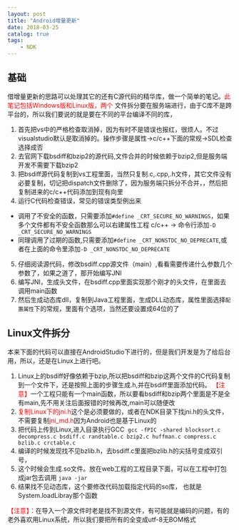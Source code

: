 ```yaml
---
layout: post
title: "Android增量更新"
date: 2018-03-25
catalog: true
tags: 
    - NDK
---
```

## 基础
借增量更新的思路可以处理其它的还有C源代码的精华库，做一个简单的笔记。<font color="red">此笔记包括Windows版和Linux版，两个</font>
文件拆分要在服务端进行，由于C库不是跨平台的，所以我们要说的就是要在不同的平台编译不同的库，

1. 首先把vs中的严格检查取消掉，因为有时不是错误也报红，很烦人。不过visualstudio默认是取消掉的。操作步骤是属性->c/c++下面的常规->SDL检查选择成否
2. 去官网下载bsdiff和bzip2的源代码,文件合并的时候依赖于bzip2,但是服务端开发不需要下载bzip2
3. 把bsdiff源代码复制到vs工程里面，当然只复制.c,.cpp,.h文件，其它文件没有必要复制，切记把dispatch文件删除了，因为服务端只拆分不合并，，然后把复制进来的c/c++代码添加到现有向里
4. 运行C代码检查错误，常见的错误类型例出来 <!--more-->

- 调用了不安全的函数，只需要添加`#define _CRT_SECURE_NO_WARNINGS`，如果多个文件都有不安全函数那么可以右建属性工程 c/c++ -> 命令行添加`-D _CRT_SECURE_NO_WARNINGS`
- 同理调用了过期的函数,只需要添加`#define _CRT_NONSTDC_NO_DEPRECATE`,或者在上面的命令里添加`-D _CRT_NONSTDC_NO_DEPRECATE`

5. 仔细阅读源代码，修改bsdiff.cpp源文件（main）,看看需要传递什么参数几个参数了，如果之道了，那开始编写JNI
6. 编写JNI，生成头文件，在bsdiff.cpp里面实现那个刚才的头文件，在里面去调用main函数
7. 然后生成动态库dll，复制到Java工程里面，生成DLL动态库，属性里面选择`配置属性`下的常规，里面有个选项，当然还要设置成64位的了

## Linux文件拆分
本来下面的代码可以直接在AndroidStudio下进行的，但是我们开发是为了给后台用，所以，还是在Linux上进行吧。
1. Linux上的bsdiff好像依赖于bzip,所以把bsdiff和bzip这两个文件的C代码复制到一个文件下，还是按照上面的步骤生成.h,并在bsdiff里面添加代码。
<font color="red">【注意】</font>一个工程只能有一个main函数，所以要看bsdiff和bzip两个里面是不是全有main,先不用关注后面报错的时候再改,main可以随便改
2. <font color="red">复制Linux下的jni.h</font>这个是必须要做的，或者在NDK目录下找jni.h的头文件，不需要复制<font color="red">jni_md.h</font>因为Android也是基于Linux的
3. 把代码上传到Linux,进入目录执行GCC  `gcc -fPIC -shared blocksort.c decompress.c bsdiff.c randtable.c bzip2.c huffman.c compress.c bzlib.c crctable.c`
4. 编译的时候发现找不见bzlib.h，去bsdiff.c里面把bzlib.h的尖括号变成双引号，
5. 这个时候会生成.so文件。放在web工程的工程目录下面，可以在工程中打包成jar包去调用 `java -jar `
6. 结果找不见动态库，这个要修改代码加载指定代码的so库， 也就是System.loadLibray那个函数


<font color="red">【注意】：</font>在导入一个源文件时老是找不到源文件，有可能就是编码的问题，有的老外喜欢用Linux系统，所以我们要把所有的全变成utf-8无BOM格式
